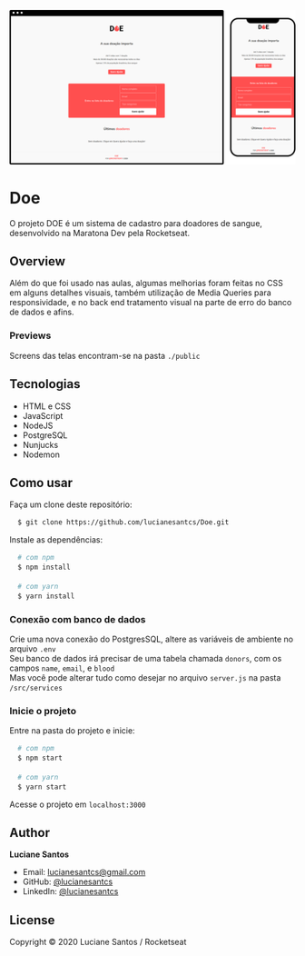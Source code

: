 ![banner](https://raw.githubusercontent.com/lucianesantcs/Doe/master/public/mockup.png)

# Doe

O projeto DOE é um sistema de cadastro para doadores de sangue, desenvolvido na Maratona Dev pela Rocketseat.

## Overview

Além do que foi usado nas aulas, algumas melhorias foram feitas no CSS em alguns detalhes visuais, também utilização de Media Queries para responsividade, e no back end tratamento visual na parte de erro do banco de dados e afins.

### Previews

Screens das telas encontram-se na pasta `./public`

## Tecnologias

- HTML e CSS
- JavaScript
- NodeJS
- PostgreSQL
- Nunjucks
- Nodemon

## Como usar

Faça um clone deste repositório:

```sh
  $ git clone https://github.com/lucianesantcs/Doe.git
```

Instale as dependências:

```sh
  # com npm
  $ npm install

  # com yarn
  $ yarn install
```

### Conexão com banco de dados

Crie uma nova conexão do PostgresSQL, altere as variáveis de ambiente no arquivo `.env` <br>
Seu banco de dados irá precisar de uma tabela chamada `donors`, com os campos `name`, `email`, e `blood` <br>
Mas você pode alterar tudo como desejar no arquivo `server.js` na pasta `/src/services`

### Inicie o projeto

Entre na pasta do projeto e inicie:

```sh
  # com npm
  $ npm start

  # com yarn
  $ yarn start
```

Acesse o projeto em `localhost:3000`

## Author

**Luciane Santos**

- Email: lucianesantcs@gmail.com
- GitHub: [@lucianesantcs](https://github.com/lucianesantcs)
- LinkedIn: [@lucianesantcs](https://linkedin.com/in/lucianesantcs)

## License

Copyright © 2020 Luciane Santos / Rocketseat
